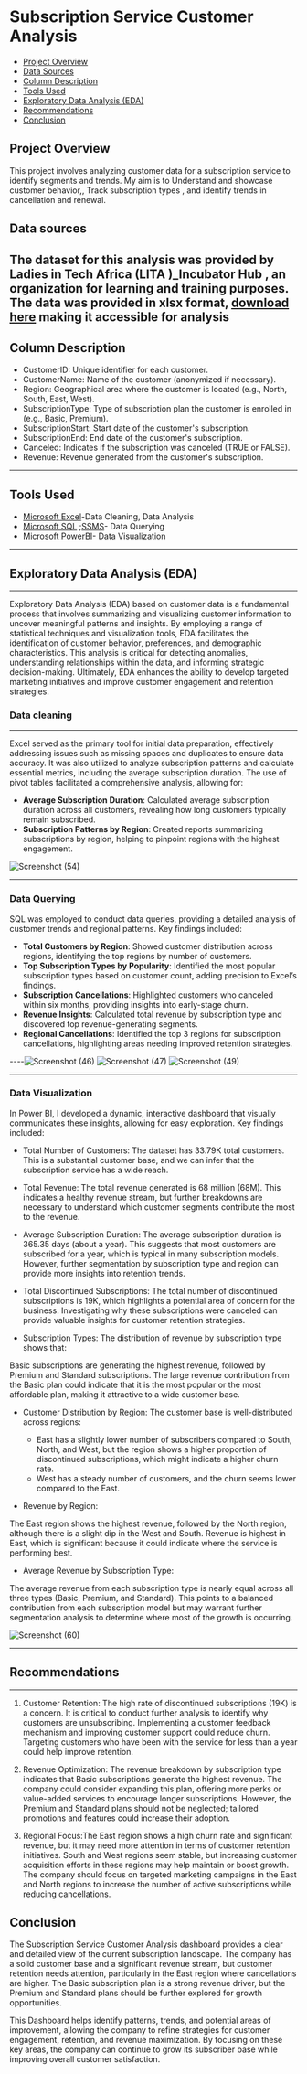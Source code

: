 # Subscription Service Customer Analysis

- [Project Overview](#project-overview)
- [Data Sources](#data-sources)
- [Column Description](#column-description)
- [Tools Used](#tools-used)
- [Exploratory Data Analysis (EDA)](#exploratory-data-analysis-(EDA))
- [Recommendations](#recommendations)
- [Conclusion](#conclusion)




## Project Overview 
This project involves analyzing customer data for a subscription service  to identify segments and trends. My aim is to Understand and showcase customer behavior,, Track subscription types , and identify trends in cancellation and renewal.

## Data sources 
The dataset for this analysis was provided by Ladies in Tech Africa (LITA )_Incubator Hub , an organization for learning and training purposes. The data was provided in xlsx format, [download here](https://canvas.instructure.com/files/273182802/download?download_frd=1) making it accessible for analysis
-
## Column Description
* CustomerID: Unique identifier for each customer.
* CustomerName: Name of the customer (anonymized if necessary).
* Region: Geographical area where the customer is located (e.g., North, South, East, West).
* SubscriptionType: Type of subscription plan the customer is enrolled in (e.g., Basic, Premium).
* SubscriptionStart: Start date of the customer's subscription.
* SubscriptionEnd: End date of the customer's subscription.
* Canceled: Indicates if the subscription was canceled (TRUE or FALSE).
* Revenue: Revenue generated from the customer's subscription.
------------
## Tools Used 
* [Microsoft Excel](www.microsoft.com)-Data Cleaning, Data Analysis 
* [Microsoft SQL](https://www.microsoft.com/en-us/sql-server/sql-server-downloads) ;[SSMS](https://learn.microsoft.com/en-us/sql/ssms/download-sql-server-management-studio-ssms?view=sql-server-ver16)- Data Querying 
* [Microsoft PowerBI](https://www.microsoft.com/en-us/download/details.aspx?id=58494)- Data Visualization
---




## Exploratory Data Analysis (EDA)
------------
Exploratory Data Analysis (EDA) based on customer data is a fundamental process that involves summarizing and visualizing customer information to uncover meaningful patterns and insights. By employing a range of statistical techniques and visualization tools, EDA facilitates the identification of customer behavior, preferences, and demographic characteristics. This analysis is critical for detecting anomalies, understanding relationships within the data, and informing strategic decision-making. Ultimately, EDA enhances the ability to develop targeted marketing initiatives and improve customer engagement and retention strategies.


### Data cleaning
------------
Excel served as the primary tool for initial data preparation, effectively addressing issues such as missing spaces and duplicates to ensure data accuracy. It was also utilized to analyze subscription patterns and calculate essential metrics, including the average subscription duration. The use of pivot tables facilitated a comprehensive analysis, allowing for:
 - **Average Subscription Duration**: Calculated average subscription duration across all customers, revealing how long customers typically remain subscribed.
 - **Subscription Patterns by Region**: Created reports summarizing subscriptions by region, helping to pinpoint regions with the highest engagement.
  

  ![Screenshot (54)](https://github.com/user-attachments/assets/2b5d35d4-55a8-4a66-97e2-cf2b1e816de6)

------------

### Data Querying 
SQL was employed to conduct data queries, providing a detailed analysis of customer trends and regional patterns. Key findings included:
- **Total Customers by Region**: Showed customer distribution across regions, identifying the top regions by number of customers.
- **Top Subscription Types by Popularity**: Identified the most popular subscription types based on customer count, adding precision to Excel’s findings.
- **Subscription Cancellations**: Highlighted customers who canceled within six months, providing insights into early-stage churn.
- **Revenue Insights**: Calculated total revenue by subscription type and discovered top revenue-generating segments.
- **Regional Cancellations**: Identified the top 3 regions for subscription cancellations, highlighting areas needing improved retention strategies.
  
----![Screenshot (46)](https://github.com/user-attachments/assets/3f46dcfe-dfb0-401f-9d25-4f9d1c8c0f3a)
![Screenshot (47)](https://github.com/user-attachments/assets/a4fe446c-9a94-4296-ab98-b15fa9204476)
![Screenshot (49)](https://github.com/user-attachments/assets/02fb419c-a1a6-4710-a8da-3d45146e41af)


--------
### Data Visualization
In Power BI, I developed a dynamic, interactive dashboard that visually communicates these insights, allowing for easy exploration. Key findings included:
- Total Number of Customers:
The dataset has 33.79K total customers. This is a substantial customer base, and we can infer that the subscription service has a wide reach.

- Total Revenue:
The total revenue generated is 68 million (68M). This indicates a healthy revenue stream, but further breakdowns are necessary to understand which customer segments contribute the most to the revenue.

- Average Subscription Duration:
The average subscription duration is 365.35 days (about a year). This suggests that most customers are subscribed for a year, which is typical in many subscription models. However, further segmentation by subscription type and region can provide more insights into retention trends.

- Total Discontinued Subscriptions:
The total number of discontinued subscriptions is 19K, which highlights a potential area of concern for the business. Investigating why these subscriptions were canceled can provide valuable insights for customer retention strategies.

- Subscription Types:
The distribution of revenue by subscription type shows that:

Basic subscriptions are generating the highest revenue, followed by Premium and Standard subscriptions.
The large revenue contribution from the Basic plan could indicate that it is the most popular or the most affordable plan, making it attractive to a wide customer base.
- Customer Distribution by Region:
The customer base is well-distributed across regions:

   - East has a slightly lower number of subscribers compared to South, North, and West, but the region shows a higher proportion of discontinued subscriptions, which might indicate a higher churn rate.
   - West has a steady number of customers, and the churn seems lower compared to the East.
- Revenue by Region:

The East region shows the highest revenue, followed by the North region, although there is a slight dip in the West and South.
Revenue is highest in East, which is significant because it could indicate where the service is performing best.
- Average Revenue by Subscription Type:

The average revenue from each subscription type is nearly equal across all three types (Basic, Premium, and Standard). This points to a balanced contribution from each subscription model but may warrant further segmentation analysis to determine where most of the growth is occurring.


![Screenshot (60)](https://github.com/user-attachments/assets/08014529-fcfc-4972-8e09-545f7deeafb7)


------------

## Recommendations
------------
1. Customer Retention: The high rate of discontinued subscriptions (19K) is a concern. It is critical to conduct further analysis to identify why customers are unsubscribing. Implementing a customer feedback mechanism and improving customer support could reduce churn. Targeting customers who have been with the service for less than a year could help improve retention.

2. Revenue Optimization: The revenue breakdown by subscription type indicates that Basic subscriptions generate the highest revenue. The company could consider expanding this plan, offering more perks or value-added services to encourage longer subscriptions. However, the Premium and Standard plans should not be neglected; tailored promotions and features could increase their adoption.
3. Regional Focus:The East region shows a high churn rate and significant revenue, but it may need more attention in terms of customer retention initiatives.
South and West regions seem stable, but increasing customer acquisition efforts in these regions may help maintain or boost growth.
The company should focus on targeted marketing campaigns in the East and North regions to increase the number of active subscriptions while reducing cancellations.

## Conclusion

The Subscription Service Customer Analysis dashboard provides a clear and detailed view of the current subscription landscape. The company has a solid customer base and a significant revenue stream, but customer retention needs attention, particularly in the East region where cancellations are higher. The Basic subscription plan is a strong revenue driver, but the Premium and Standard plans should be further explored for growth opportunities.

This Dashboard helps identify patterns, trends, and potential areas of improvement, allowing the company to refine strategies for customer engagement, retention, and revenue maximization. By focusing on these key areas, the company can continue to grow its subscriber base while improving overall customer satisfaction.






